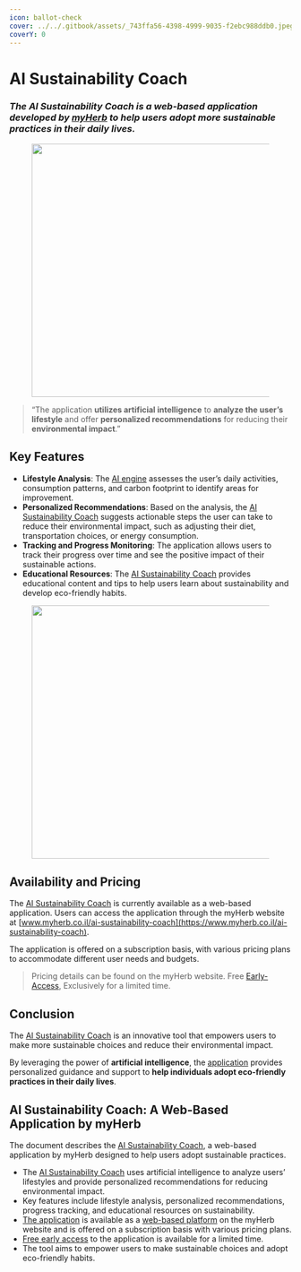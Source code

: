 ```yaml
---
icon: ballot-check
cover: ../../.gitbook/assets/_743ffa56-4398-4999-9035-f2ebc988ddb0.jpeg
coverY: 0
---
```


# AI Sustainability Coach

### _The AI Sustainability Coach is a web-based application developed by_ [_myHerb_](../../fundamentals/getting-set-up/) _to help users adopt more sustainable practices in their daily lives._ <a href="#ff41" id="ff41"></a>

<figure><img src="https://miro.medium.com/v2/resize:fit:700/1*5YqIFW2u5gliydooywj2bg.png" alt="" height="452" width="700"><figcaption></figcaption></figure>

> “The application **utilizes artificial intelligence** to **analyze the user’s lifestyle** and offer **personalized recommendations** for reducing their **environmental impact**.”

## Key Features <a href="#id-09d0" id="id-09d0"></a>

* **Lifestyle Analysis**: The [AI engine](https://www.myherb.co.il/ai-sustainability-coach) assesses the user’s daily activities, consumption patterns, and carbon footprint to identify areas for improvement.
* **Personalized Recommendations**: Based on the analysis, the [AI Sustainability Coach](https://www.myherb.co.il/ai-sustainability-coach) suggests actionable steps the user can take to reduce their environmental impact, such as adjusting their diet, transportation choices, or energy consumption.
* **Tracking and Progress Monitoring**: The application allows users to track their progress over time and see the positive impact of their sustainable actions.
* **Educational Resources**: The [AI Sustainability Coach](https://www.myherb.co.il/ai-sustainability-coach) provides educational content and tips to help users learn about sustainability and develop eco-friendly habits.

<figure><img src="https://miro.medium.com/v2/resize:fit:700/1*jAPQLKbAGEHI26lRBhgR5g.png" alt="" height="452" width="700"><figcaption></figcaption></figure>

## Availability and Pricing <a href="#acdc" id="acdc"></a>

The [AI Sustainability Coach](https://www.myherb.co.il/ai-sustainability-coach) is currently available as a web-based application. Users can access the application through the myHerb website at [www.myherb.co.il/ai-sustainability-coach](https://www.myherb.co.il/ai-sustainability-coach).

The application is offered on a subscription basis, with various pricing plans to accommodate different user needs and budgets.

> Pricing details can be found on the myHerb website. Free [Early-Access](https://www.myherb.co.il/ai-sustainability-coach), Exclusively for a limited time.

## Conclusion <a href="#ebfc" id="ebfc"></a>

The [AI Sustainability Coach](https://www.myherb.co.il/ai-sustainability-coach) is an innovative tool that empowers users to make more sustainable choices and reduce their environmental impact.

By leveraging the power of **artificial intelligence**, the [application](https://www.myherb.co.il/ai-sustainability-coach) provides personalized guidance and support to **help individuals adopt eco-friendly practices in their daily lives**.

## AI Sustainability Coach: A Web-Based Application by myHerb <a href="#id-6c6f" id="id-6c6f"></a>

The document describes the [AI Sustainability Coach](https://www.myherb.co.il/ai-sustainability-coach), a web-based application by myHerb designed to help users adopt sustainable practices.

* The [AI Sustainability Coach](https://www.myherb.co.il/ai-sustainability-coach) uses artificial intelligence to analyze users’ lifestyles and provide personalized recommendations for reducing environmental impact.
* Key features include lifestyle analysis, personalized recommendations, progress tracking, and educational resources on sustainability.
* [The application](https://www.myherb.co.il/ai-sustainability-coach) is available as a [web-based platform](https://www.myherb.co.il/ai-sustainability-coach) on the myHerb website and is offered on a subscription basis with various pricing plans.
* [Free early access](https://www.myherb.co.il/ai-sustainability-coach) to the application is available for a limited time.
* The tool aims to empower users to make sustainable choices and adopt eco-friendly habits.
